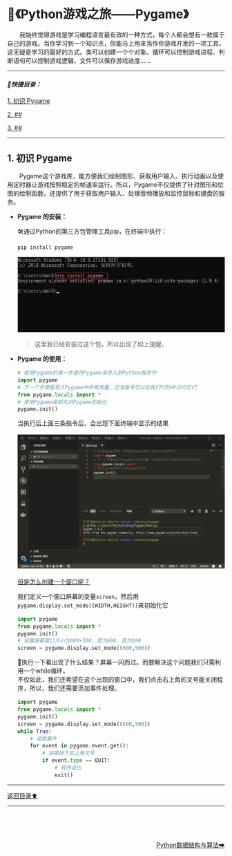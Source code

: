 # 💬《Python游戏之旅——Pygame》  
&emsp;&emsp;我始终觉得游戏是学习编程语言最有效的一种方式，每个人都会想有一款属于自己的游戏。当你学习到一个知识点，你能马上用来当作你游戏开发的一项工具，这无疑是学习的最好的方式。类可以创建一个个对象、循环可以控制游戏进程、判断语句可以控制游戏逻辑、文件可以保存游戏进度……

---

#### *📑快捷目录：*
[1. 初识 Pygame](#1)

[2. ##](#2)

[3. ##](#3)

---

<a name="1"></a>
## 1. 初识 Pygame
&emsp;&emsp;Pygame这个游戏库，能方便我们绘制图形、获取用户输入、执行动画以及使用定时器让游戏按照稳定的帧速率运行。所以，Pygame不仅提供了针对图形和位图的绘制函数，还提供了用于获取用户输入、处理音频播放和监控鼠标和键盘的服务。

+ **Pygame 的安装：**

  🛠通过Python的第三方包管理工具pip，在终端中执行：
  ```python
  pip install pygame
  ```
  <img src="pics/1.1.png" width="600">
  
  > 这里我已经安装过这个包，所以出现了如上提醒。
+ **Pygame 的使用：**

  ```python
  # 使用Pygame的第一步是将Pygame库导入到Python程序中
  import pygame
  # 下一个步骤是导入Pygame中所有常量，已准备号可以在我们代码中访问它们
  from pygame.locals import *
  # 使用Pygame库前先对Pygame初始化
  pygame.init()
  ```
  当执行后上面三条指令后，会出现下面终端中显示的结果
  <br><br><img src="pics/1.2.png" width="800"><br><br>
  [但是怎么创建一个窗口呢？](#answer)
  
  <a name="answer"></a>
  我们定义一个窗口屏幕的变量`screen`，然后用`pygame.display.set_mode((WIDTH,HEIGHT))`来初始化它
  ```python
  import pygame
  from pygame.locals import *
  pygame.init()
  # 设置屏幕窗口大小为600×500，宽为600，高为500
  screen = pygame.display.set_mode((600,500))
  ```
  🐌执行一下看出现了什么结果？屏幕一闪而过。而要解决这个问题我们只需利用一个while循环。<br>
  不仅如此，我们还希望在这个出现的窗口中，我们点击右上角的叉号能关闭程序，所以，我们还需要添加事件处理。
  ```python
  import pygame
  from pygame.locals import *
  pygame.init()
  screen = pygame.display.set_mode((600,500))
  while True:
      # 读取事件
      for event in pygame.event.get():
          # 如果按下右上角叉号
          if event.type == QUIT:
              # 程序退出
              exit()
  ```

---

[返回目录⬆](#快捷目录)

---

<br><br><br>
<div align="right">
    <a href="../step3-Algorithm">Python数据结构与算法➡</a>
</div>

